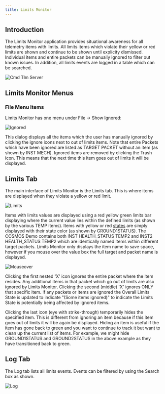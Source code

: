 ```yaml
---
title: Limits Monitor
---
```


## Introduction

The Limits Monitor application provides situational awareness for all telemetry items with limits. All limits items which violate their yellow or red limits are shown and continue to be shown until explicity dismissed. Individual items and entire packets can be manually ignored to filter out known issues. In addition, all limits events are logged in a table which can be searched.

![Cmd Tlm Server](/img/v5/limits_monitor/limits_monitor.png)

## Limits Monitor Menus

### File Menu Items

Limits Monitor has one menu under File -> Show Ignored:

![Ignored](/img/v5/limits_monitor/ignored.png)

This dialog displays all the items which the user has manually ignored by clicking the ignore icons next to out of limits items. Note that entire Packets which have been ignored are listed as TARGET PACKET without an item (as shown by INST MECH). Ignored items are removed by clicking the Trash icon. This means that the next time this item goes out of limits it will be displayed.

## Limits Tab

The main interface of Limits Monitor is the Limits tab. This is where items are displayed when they violate a yellow or red limit.

![Limits](/img/v5/limits_monitor/limits_monitor.png)

Items with limits values are displayed using a red yellow green limits bar displaying where the current value lies within the defined limits (as shown by the various TEMP items). Items with yellow or red [states](../configuration/telemetry.md#state) are simply displayed with their state color (as shown by GROUND1STATUS). The COSMOS Demo contains both INST HEALTH_STATUS TEMP2 and INST2 HEALTH_STATUS TEMP2 which are identically named items within different target packets. Limits Monitor only displays the item name to save space, however if you mouse over the value box the full target and packet name is displayed.

![Mouseover](/img/v5/limits_monitor/mouseover.png)

Clicking the first nested 'X' icon ignores the entire packet where the item resides. Any additional items in that packet which go out of limits are also ignored by Limits Monitor. Clicking the second (middle) 'X' ignores ONLY that specific item. If any packets or items are ignored the Overall Limits State is updated to indicate "(Some items ignored)" to indicate the Limits State is potentially being affected by ignored items.

Clicking the last icon (eye with strike-through) temporarily hides the specified item. This is different from ignoring an item because if this item goes out of limits it will be again be displayed. Hiding an item is useful if the item has gone back to green and you want to continue to track it but want to clean up the current list of items. For example, we might hide GROUND1STATUS and GROUND2STATUS in the above example as they have transitioned back to green.

## Log Tab

The Log tab lists all limits events. Events can be filtered by using the Search box as shown.

![Log](/img/v5/limits_monitor/log.png)
